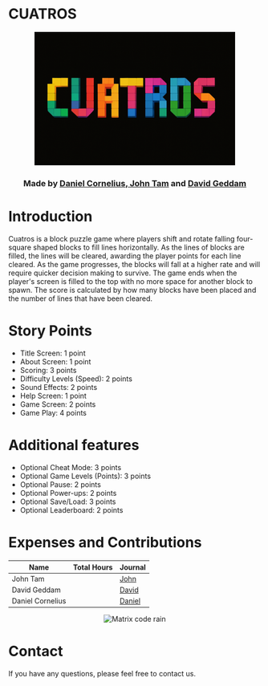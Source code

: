 # CUATROS

<p align="center">
<img src="title.png"
width="400">
</p>
<div align="center">
<h3>
Made by <a href="https://github.com/dcorn713" target="_blank"> Daniel Cornelius</a>,<a href="https://github.com/jtam496" target="_blank"> John Tam</a> and <a href="https://github.com/dave21-py" target="_blank"> David Geddam</a>
</h3>
</div>

# Introduction

Cuatros is a block puzzle game where players shift and rotate falling four-square shaped blocks to fill lines horizontally. As the lines of blocks are filled, the lines will be cleared, awarding the player points for each line cleared. As the game progresses, the blocks will fall at a higher rate and will require quicker decision making to survive. The game ends when the player's screen is filled to the top with no more space for another block to spawn. The score is calculated by how many blocks have been placed and the number of lines that have been cleared.

# Story Points
- Title Screen: 1 point
- About Screen: 1 point
- Scoring: 3 points
- Difficulty Levels (Speed): 2 points
- Sound Effects: 2 points
- Help Screen: 1 point
- Game Screen: 2 points
- Game Play: 4 points

# Additional features
- Optional Cheat Mode: 3 points
- Optional Game Levels (Points): 3 points
- Optional Pause: 2 points
- Optional Power-ups: 2 points
- Optional Save/Load: 3 points
- Optional Leaderboard: 2 points

# Expenses and Contributions


|      Name          | Total Hours | Journal |
|--------------------|-------------|---------------              
|    John Tam        |             | [John](https://github.com/bjucps209/group-project-team-jd/wiki/Project-Journal#john-tam)|
|   David Geddam     |             | [David](https://github.com/bjucps209/group-project-team-jd/wiki/Project-Journal#david-geddam)|
|  Daniel Cornelius  |             | [Daniel](https://github.com/bjucps209/group-project-team-jd/wiki/Project-Journal#daniel-cornelius)|

<div align="center">
  <img src="https://raw.githubusercontent.com/rafaballerini/rafaballerini/37ac4b373d0ed9cd9e0a7089a4d0e8a26a2e2f7d/matrix.svg" alt="Matrix code rain" />
</div>

# Contact
If you have any questions, please feel free to contact us.
